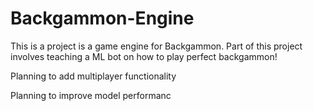 # Backgammon-Engine

This is a project is a game engine for Backgammon. Part of this project involves teaching a ML bot on how to play perfect backgammon!

Planning to add multiplayer functionality

Planning to improve model performanc
